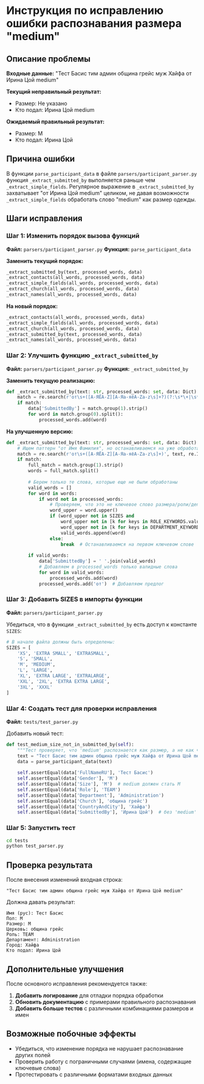 # Инструкция по исправлению ошибки распознавания размера "medium"

## Описание проблемы

**Входные данные:** "Тест Басис тим админ община грейс муж Хайфа от Ирина Цой medium"

**Текущий неправильный результат:**
- Размер: Не указано
- Кто подал: Ирина Цой medium

**Ожидаемый правильный результат:**
- Размер: M
- Кто подал: Ирина Цой

## Причина ошибки

В функции `parse_participant_data` в файле `parsers/participant_parser.py` функция `_extract_submitted_by` выполняется раньше чем `_extract_simple_fields`. Регулярное выражение в `_extract_submitted_by` захватывает "от Ирина Цой medium" целиком, не давая возможности `_extract_simple_fields` обработать слово "medium" как размер одежды.

## Шаги исправления

### Шаг 1: Изменить порядок вызова функций
**Файл:** `parsers/participant_parser.py`
**Функция:** `parse_participant_data`

**Заменить текущий порядок:**
```python
_extract_submitted_by(text, processed_words, data)
_extract_contacts(all_words, processed_words, data)
_extract_simple_fields(all_words, processed_words, data)
_extract_church(all_words, processed_words, data)
_extract_names(all_words, processed_words, data)
```

**На новый порядок:**
```python
_extract_contacts(all_words, processed_words, data)
_extract_simple_fields(all_words, processed_words, data)
_extract_church(all_words, processed_words, data)
_extract_submitted_by(text, processed_words, data)
_extract_names(all_words, processed_words, data)
```

### Шаг 2: Улучшить функцию `_extract_submitted_by`
**Файл:** `parsers/participant_parser.py`
**Функция:** `_extract_submitted_by`

**Заменить текущую реализацию:**
```python
def _extract_submitted_by(text: str, processed_words: set, data: Dict):
    match = re.search(r'от\s+([А-ЯЁA-Z][А-Яа-яёA-Za-z\s]+?)(?:\s*\+|\s*$)', text, re.IGNORECASE)
    if match:
        data['SubmittedBy'] = match.group(1).strip()
        for word in match.group(0).split():
            processed_words.add(word)
```

**На улучшенную версию:**
```python
def _extract_submitted_by(text: str, processed_words: set, data: Dict):
    # Ищем паттерн "от Имя Фамилия", но останавливаемся на уже обработанных словах
    match = re.search(r'от\s+([А-ЯЁA-Z][А-Яа-яёA-Za-z\s]+)', text, re.IGNORECASE)
    if match:
        full_match = match.group(1).strip()
        words = full_match.split()
        
        # Берем только те слова, которые еще не были обработаны
        valid_words = []
        for word in words:
            if word not in processed_words:
                # Проверяем, что это не ключевое слово размера/роли/департамента
                word_upper = word.upper()
                if (word_upper not in SIZES and 
                    word_upper not in [k for keys in ROLE_KEYWORDS.values() for k in keys] and
                    word_upper not in [k for keys in DEPARTMENT_KEYWORDS.values() for k in keys]):
                    valid_words.append(word)
                else:
                    break  # Останавливаемся на первом ключевом слове
        
        if valid_words:
            data['SubmittedBy'] = ' '.join(valid_words)
            # Добавляем в processed_words только валидные слова
            for word in valid_words:
                processed_words.add(word)
            processed_words.add('от')  # Добавляем предлог
```

### Шаг 3: Добавить SIZES в импорты функции
**Файл:** `parsers/participant_parser.py`

Убедиться, что в функции `_extract_submitted_by` есть доступ к константе `SIZES`:

```python
# В начале файла должны быть определены:
SIZES = [
    'XS', 'EXTRA SMALL', 'EXTRASMALL',
    'S', 'SMALL',
    'M', 'MEDIUM',
    'L', 'LARGE',
    'XL', 'EXTRA LARGE', 'EXTRALARGE',
    'XXL', '2XL', 'EXTRA EXTRA LARGE',
    '3XL', 'XXXL'
]
```

### Шаг 4: Создать тест для проверки исправления
**Файл:** `tests/test_parser.py`

Добавить новый тест:

```python
def test_medium_size_not_in_submitted_by(self):
    """Тест проверяет, что 'medium' распознается как размер, а не как часть имени подавшего"""
    text = "Тест Басис тим админ община грейс муж Хайфа от Ирина Цой medium"
    data = parse_participant_data(text)
    
    self.assertEqual(data['FullNameRU'], 'Тест Басис')
    self.assertEqual(data['Gender'], 'M')
    self.assertEqual(data['Size'], 'M')  # medium должен стать M
    self.assertEqual(data['Role'], 'TEAM')
    self.assertEqual(data['Department'], 'Administration')
    self.assertEqual(data['Church'], 'община грейс')
    self.assertEqual(data['CountryAndCity'], 'Хайфа')
    self.assertEqual(data['SubmittedBy'], 'Ирина Цой')  # без 'medium'
```

### Шаг 5: Запустить тест
```bash
cd tests
python test_parser.py
```

## Проверка результата

После внесения изменений входная строка:
```
"Тест Басис тим админ община грейс муж Хайфа от Ирина Цой medium"
```

Должна давать результат:
```
Имя (рус): Тест Басис
Пол: M
Размер: M
Церковь: община грейс
Роль: TEAM
Департамент: Administration
Город: Хайфа
Кто подал: Ирина Цой
```

## Дополнительные улучшения

После основного исправления рекомендуется также:

1. **Добавить логирование** для отладки порядка обработки
2. **Обновить документацию** с примерами правильного распознавания
3. **Добавить больше тестов** с различными комбинациями размеров и имен

## Возможные побочные эффекты

- Убедиться, что изменение порядка не нарушает распознавание других полей
- Проверить работу с пограничными случаями (имена, содержащие ключевые слова)
- Протестировать с различными форматами входных данных